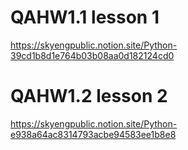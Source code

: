 # QAHW1.1 lesson 1
https://skyengpublic.notion.site/Python-39cd1b8d1e764b03b08aa0d182124cd0

# QAHW1.2 lesson 2
https://skyengpublic.notion.site/Python-e938a64ac8314793acbe94583ee1b8e8
